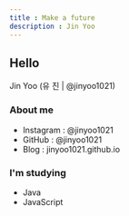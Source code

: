 ```yaml
---
title : Make a future
description : Jin Yoo
---
```


<link rel="stylesheet" href="/assets/_css/styles.css">

## Hello
Jin Yoo (유 진 | @jinyoo1021)

### About me
- Instagram : @jinyoo1021
- GitHub : @jinyoo1021
- Blog : jinyoo1021.github.io

### I'm studying
- Java
- JavaScript